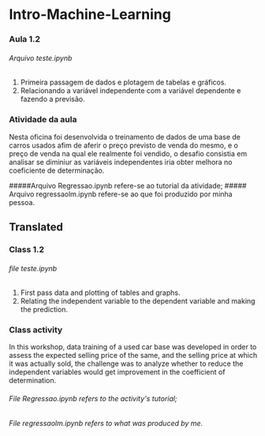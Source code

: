 # Intro-Machine-Learning

### Aula 1.2

###### Arquivo teste.ipynb

1. Primeira passagem de dados e plotagem de tabelas e gráficos.
2. Relacionando a variável independente com a variável dependente e fazendo a previsão.

### Atividade da aula
<p>Nesta oficina foi desenvolvida o treinamento de dados de uma base de carros usados afim de aferir o preço previsto de venda do mesmo, e o preço de venda na qual ele realmente foi vendido, o desafio consistia em analisar se diminiur as variáveis independentes iria obter melhora no coeficiente de determinação.</p>
#####Arquivo Regressao.ipynb refere-se ao tutorial da atividade;
##### Arquivo regressaolm.ipynb refere-se ao que foi produzido por minha pessoa.

## Translated

### Class 1.2

###### file teste.ipynb

1. First pass data and plotting of tables and graphs.
2. Relating the independent variable to the dependent variable and making the prediction.

### Class activity
<p>In this workshop, data training of a used car base was developed in order to assess the expected selling price of the same, and the selling price at which it was actually sold, the challenge was to analyze whether to reduce the independent variables would get improvement in the coefficient of determination.</p>

###### File Regressao.ipynb refers to the activity's tutorial;
###### File regressaolm.ipynb refers to what was produced by me.
